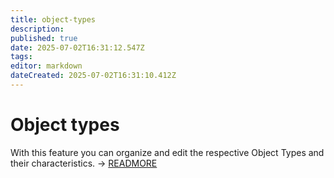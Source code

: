 ```yaml
---
title: object-types
description: 
published: true
date: 2025-07-02T16:31:12.547Z
tags: 
editor: markdown
dateCreated: 2025-07-02T16:31:10.412Z
---
```


# Object types

With this feature you can organize and edit the respective Object Types and their characteristics. → [READMORE](../../../basics/custom-object-types.md)
